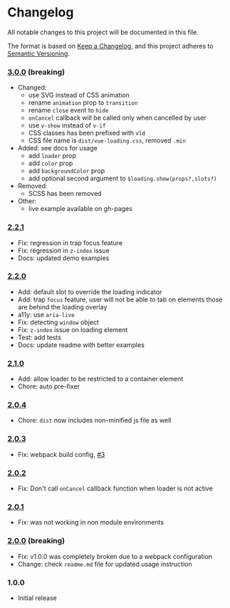 # Changelog
All notable changes to this project will be documented in this file.

The format is based on [Keep a Changelog](https://keepachangelog.com/en/1.0.0/),
and this project adheres to [Semantic Versioning](https://semver.org/spec/v2.0.0.html).

### [3.0.0](https://github.com/ankurk91/vue-loading-overlay/compare/2.2.1...3.0.0) (breaking)
* Changed: 
    - use SVG instead of CSS animation
    - rename `animation` prop to `transition`
    - rename `close` event to `hide`
    - `onCancel` callback will be called only when cancelled by user
    - use `v-show` instead of `v-if`
    - CSS classes has been prefixed with `vld` 
    - CSS file name is `dist/vue-loading.css`, removed `.min`  
* Added: see docs for usage
    - add `loader` prop
    - add `color` prop
    - add `backgroundColor` prop
    - add optional second argument to `$loading.show(props?,slots?)`     
* Removed: 
    - SCSS has been removed
* Other:
    - live example available on gh-pages    
    
### [2.2.1](https://github.com/ankurk91/vue-loading-overlay/compare/2.2.0...2.2.1) 
* Fix: regression in trap focus feature
* Fix: regression in `z-index` issue
* Docs: updated demo examples

### [2.2.0](https://github.com/ankurk91/vue-loading-overlay/compare/2.1.0...2.2.0) 
* Add: default slot to override the loading indicator
* Add: trap `focus` feature, user will not be able to tab on elements those are behind the loading overlay
* a11y: use `aria-live`
* Fix: detecting `window` object
* Fix: `z-index` issue on loading element
* Test: add tests
* Docs: update readme with better examples

### [2.1.0](https://github.com/ankurk91/vue-loading-overlay/compare/2.0.4...2.1.0) 
* Add: allow loader to be restricted to a container element
* Chore: auto pre-fixer

### [2.0.4](https://github.com/ankurk91/vue-loading-overlay/compare/2.0.3...2.0.4) 
* Chore: `dist` now includes non-minified js file as well

### [2.0.3](https://github.com/ankurk91/vue-loading-overlay/compare/2.0.2...2.0.3) 
* Fix: webpack build config, [#3](https://github.com/ankurk91/vue-loading-overlay/issues/3)

### [2.0.2](https://github.com/ankurk91/vue-loading-overlay/compare/2.0.1...2.0.2) 
* Fix: Don't call `onCancel` callback function when loader is not active
       
### [2.0.1](https://github.com/ankurk91/vue-loading-overlay/compare/2.0.0...2.0.1) 
* Fix: was not working in non module environments
     
### [2.0.0](https://github.com/ankurk91/vue-loading-overlay/compare/1.0.0...2.0.0) (breaking)
* Fix: v1.0.0 was completely broken due to a webpack configuration
* Change: check `readme.md` file for updated usage instruction

### 1.0.0
* Initial release

